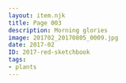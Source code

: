 ```yaml
---
layout: item.njk
title: Page 003
description: Morning glories
image: 201702_20170805_0009.jpg
date: 2017-02
ID: 2017-red-sketchbook
tags:  
- plants
---
```

